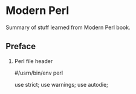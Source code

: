 # Modern Perl
Summary of stuff learned from Modern Perl book.

## Preface
1. Perl file header

   #/usrn/bin/env perl
   
   use strict;
   use warnings;
   use autodie;


